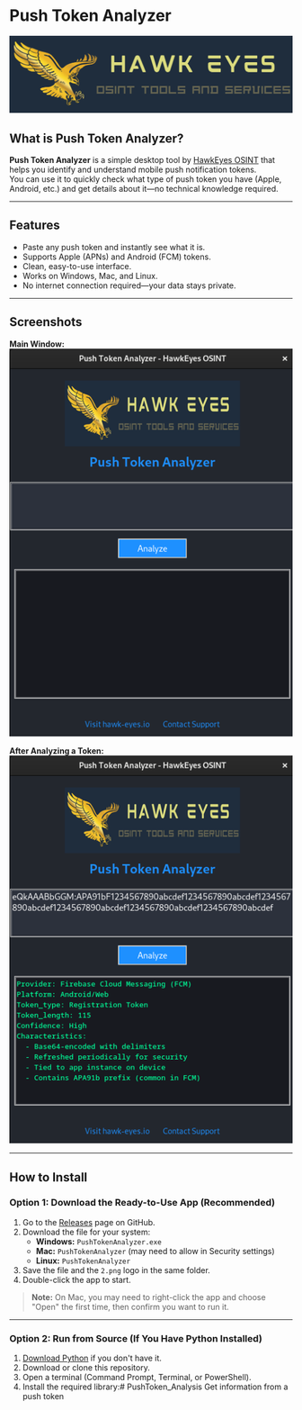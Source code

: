 # Push Token Analyzer

![HawkEyes Logo](2.png)

## What is Push Token Analyzer?

**Push Token Analyzer** is a simple desktop tool by [HawkEyes OSINT](https://hawk-eyes.io) that helps you identify and understand mobile push notification tokens.  
You can use it to quickly check what type of push token you have (Apple, Android, etc.) and get details about it—no technical knowledge required.

---

## Features

- Paste any push token and instantly see what it is.
- Supports Apple (APNs) and Android (FCM) tokens.
- Clean, easy-to-use interface.
- Works on Windows, Mac, and Linux.
- No internet connection required—your data stays private.

---

## Screenshots

**Main Window:**  
![Main Window](screenshots/screenshot_1.png)

**After Analyzing a Token:**  
![Analysis Example](screenshots/screenshot_2.png)

---

## How to Install

### **Option 1: Download the Ready-to-Use App (Recommended)**

1. Go to the [Releases](https://github.com/yourusername/yourrepo/releases) page on GitHub.
2. Download the file for your system:
   - **Windows:** `PushTokenAnalyzer.exe`
   - **Mac:** `PushTokenAnalyzer` (may need to allow in Security settings)
   - **Linux:** `PushTokenAnalyzer`
3. Save the file and the `2.png` logo in the same folder.
4. Double-click the app to start.

> **Note:** On Mac, you may need to right-click the app and choose "Open" the first time, then confirm you want to run it.

---

### **Option 2: Run from Source (If You Have Python Installed)**

1. [Download Python](https://www.python.org/downloads/) if you don't have it.
2. Download or clone this repository.
3. Open a terminal (Command Prompt, Terminal, or PowerShell).
4. Install the required library:# PushToken_Analysis
Get information from a push token
